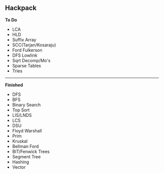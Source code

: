 ## Hackpack

**To Do**
- LCA
- HLD
- Suffix Array
- SCC(Tarjan/Kosaraju)
- Ford Fulkerson
- DFS Lowlink
- Sqrt Decomp/Mo's
- Sparse Tables
- Tries

---

**Finished**
- DFS
- BFS
- Binary Search
- Top Sort
- LIS/LNDS
- LCS
- DSU
- Floyd Warshall
- Prim
- Kruskal
- Bellman Ford
- BIT/Fenwick Trees
- Segment Tree
- Hashing
- Vector
